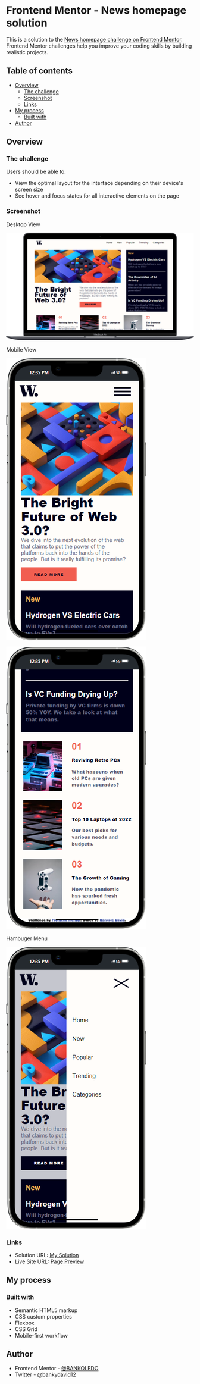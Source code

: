 # Frontend Mentor - News homepage solution

This is a solution to the [News homepage challenge on Frontend Mentor](https://www.frontendmentor.io/challenges/news-homepage-H6SWTa1MFl). Frontend Mentor challenges help you improve your coding skills by building realistic projects. 

## Table of contents

- [Overview](#overview)
  - [The challenge](#the-challenge)
  - [Screenshot](#screenshot)
  - [Links](#links)
- [My process](#my-process)
  - [Built with](#built-with)
- [Author](#author)


## Overview

### The challenge

Users should be able to:

- View the optimal layout for the interface depending on their device's screen size
- See hover and focus states for all interactive elements on the page

### Screenshot
Desktop View

![](./assets/images/Macbook-Air-127.0.0.1%20(2).png)

Mobile View

![](./assets/images/iPhone-13-PRO-MAX-127.0.0.1.png)

![](./assets/images/iPhone-13-PRO-MAX-127.0.0.1%20(1).png)

Hambuger Menu

![](./assets/images/iPhone-13-PRO-MAX-127.0.0.1%20(2).png)




### Links

- Solution URL: [My Solution](https://github.com/BANKOLEDO/news-homepage)
- Live Site URL: [Page Preview](https://news-homepage-alpha-ashy.vercel.app/)

## My process

### Built with

- Semantic HTML5 markup
- CSS custom properties
- Flexbox
- CSS Grid
- Mobile-first workflow

## Author
- Frontend Mentor - [@BANKOLEDO](https://www.frontendmentor.io/profile/BANKOLEDO)
- Twitter - [@bankydavid12](https://www.twitter.com/bankydavid12)

